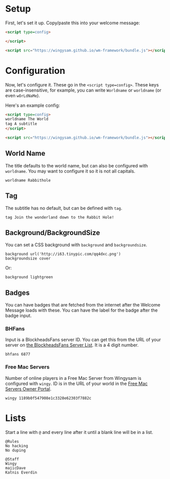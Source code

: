 # Setup
First, let's set it up. Copy/paste this into your welcome message:
```html
<script type=config>

</script>

<script src="https://wingysam.github.io/wm-framework/bundle.js"></script>
```

# Configuration
Now, let's configure it.
These go in the `<script type=config>`.
These keys are case-insensitive, for example, you can write `Worldname` or `worldname` (or even `wOrLdNaMe`).

Here's an example config:
```html
<script type=config>
worldname The World
tag A subtitle
</script>

<script src="https://wingysam.github.io/wm-framework/bundle.js"></script>
```

## World Name
The title defaults to the world name, but can also be configured with `worldname`.
You may want to configure it so it is not all capitals.
```
worldname Rabbithole
```

## Tag
The subtitle has no default, but can be defined with `tag`.
```
tag Join the wonderland down to the Rabbit Hole!
```

## Background/BackgroundSize
You can set a CSS background with `background` and `backgroundsize`.
```
background url('http://i63.tinypic.com/qq4dxc.png')
backgroundsize cover
```
Or:
```
background lightgreen
```

## Badges
You can have badges that are fetched from the internet after the Welcome Message loads with these.
You can have the label for the badge after the badge input.

### BHFans
Input is a BlockheadsFans server ID.
You can get this from the URL of your server on [the BlockheadsFans Server List](https://blockheadsfans.com/servers).
It is a 4 digit number.
```
bhfans 6877
```

### Free Mac Servers
Number of online players in a Free Mac Server from Wingysam is configured with `wingy`.
ID is in the URL of your world in the [Free Mac Servers Owner Portal](https://block.wingysam.xyz/op).
```
wingy 1189b0f547908e1c3328e62303f7882c
```

# Lists
Start a line with `@` and every line after it until a blank line will be in a list.
```
@Rules
No hacking
No duping

@Staff
Wingy
majicDave
Katnis Everdin
```